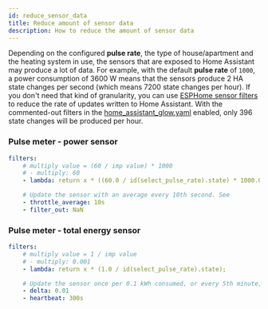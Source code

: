 ```yaml
---
id: reduce_sensor_data
title: Reduce amount of sensor data
description: How to reduce the amount of sensor data
---
```


Depending on the configured **pulse rate**, the type of house/apartment and the heating system in use, the sensors that are exposed to Home Assistant may produce a lot of data. For example, with the default **pulse rate** of `1000`, a power consumption of 3600 W means that the sensors produce 2 HA state changes per second (which means 7200 state changes per hour). If you don't need that kind of granularity, you can use [ESPHome sensor filters](https://esphome.io/components/sensor/index.html#sensor-filters) to reduce the rate of updates written to Home Assistant. With the commented-out filters in the [home_assistant_glow.yaml][file] enabled, only 396 state changes will be produced per hour.

### Pulse meter - power sensor

```yaml title="components/pulse_meter.yaml"
filters:
    # multiply value = (60 / imp value) * 1000
    # - multiply: 60
    - lambda: return x * ((60.0 / id(select_pulse_rate).state) * 1000.0);

    # Update the sensor with an average every 10th second. See
    - throttle_average: 10s
    - filter_out: NaN
```

### Pulse meter - total energy sensor

```yaml title="components/pulse_meter.yaml"
filters:
    # multiply value = 1 / imp value
    # - multiply: 0.001
    - lambda: return x * (1.0 / id(select_pulse_rate).state);

    # Update the sensor once per 0.1 kWh consumed, or every 5th minute, whichever happens sooner.
    - delta: 0.01
    - heartbeat: 300s
```

[file]: https://github.com/klaasnicolaas/home-assistant-glow/blob/main/components/pulse_meter.yaml#L73
